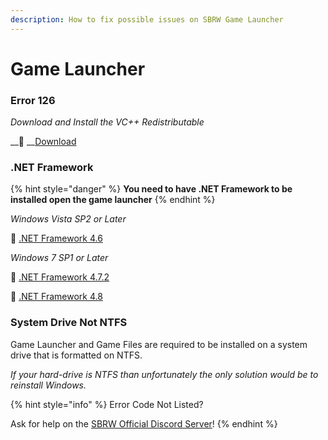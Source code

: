 ```yaml
---
description: How to fix possible issues on SBRW Game Launcher
---
```


# Game Launcher

### **Error 126**

_Download and Install the VC++ Redistributable_

\_\_💾 __[Download](https://aka.ms/vs/16/release/VC_redist.x86.exe)

### **.NET Framework**

{% hint style="danger" %}
**You need to have .NET Framework to be installed open the game launcher**
{% endhint %}

_Windows Vista SP2 or Later_

💾 [.NET Framework 4.6](https://dotnet.microsoft.com/download/dotnet-framework/thank-you/net46-web-installer)

_Windows 7 SP1 or Later_

💾 [.NET Framework 4.7.2](https://dotnet.microsoft.com/download/dotnet-framework/thank-you/net472-web-installer)

💾 [.NET Framework 4.8](https://dotnet.microsoft.com/download/dotnet-framework/thank-you/net48-web-installer)

### System Drive Not NTFS

Game Launcher and Game Files are required to be installed on a system drive that is formatted on NTFS.

_If your hard-drive is NTFS than unfortunately the only solution would be to reinstall Windows._

{% hint style="info" %}
Error Code Not Listed?

Ask for help on the [SBRW Official Discord Server](https://discord.gg/RneBfcj)!
{% endhint %}





